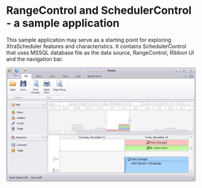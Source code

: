 # RangeControl and SchedulerControl - a sample application


<p>This sample application may serve as a starting point for exploring XtraScheduler features and characteristics. It contains SchedulerControl that uses MSSQL database file as the data source, RangeControl, Ribbon UI and the navigation bar.</p><p><img src="https://raw.githubusercontent.com/DevExpress-Examples/rangecontrol-and-schedulercontrol-a-sample-application-e4287/13.1.4+/media/993db193-5874-4346-bf6d-4a9da33c5206.png"></p><p><br />
</p>

<br/>


